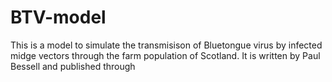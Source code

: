 # BTV-model

This is a model to simulate the transmisison of Bluetongue virus by infected midge vectors through the farm population of Scotland. It is written by Paul Bessell and published through 
